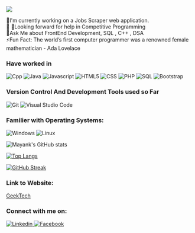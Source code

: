 <img src="https://github.com/mayank171/mayank171/blob/main/download%20(2).png?raw=true">



<p>
 📱I'm currently working on a Jobs Scraper web application. <br>
 📙
 🤔Looking forward for help in Competitive Programming  <br>
 💬Ask Me about FrontEnd Development, SQL , C++ , DSA <br>
 ⚡Fun Fact: The world’s first computer programmer was a renowned female mathematician - Ada Lovelace
</p>



### Have worked in 
<p>
  <img alt="Cpp" src="https://img.shields.io/badge/Cpp11-blue?logo=c++11&logoColor=white&style=flat" />
  <img alt="Java" src="https://img.shields.io/badge/Java-lightblue?logo=java&logoColor=red&style=flat" />
  <img alt="Javascript" src="https://img.shields.io/badge/Javascript-yellow?logo=javascript&logoColor=white&style=flat" />
  <img alt="HTML5" src="https://img.shields.io/badge/HTML-E34F26?logo=html5&logoColor=white&style=flat" />
  <img alt="CSS" src="https://img.shields.io/badge/CSS-61DAFB?logo=css3&logoColor=white&style=flat" />
  <img alt="PHP" src="https://img.shields.io/badge/Php-blue?logo=php&logoColor=white&style=flat" />
  <img alt="SQL" src="https://img.shields.io/badge/Sql-green?logo=microsoft+sql+server&logoColor=white&style=flat" />
 <img alt="Bootstrap" src="https://img.shields.io/badge/Bootstrap-purple?logo=bootstrap&logoColor=white&style=flat" />
  
</p>



### Version Control And Development Tools used so Far
<p>
  <img alt="Git" src="https://img.shields.io/badge/Git-F05032?logo=git&logoColor=white&style=flat" />
  <img alt="Visual Studio Code" src="https://img.shields.io/badge/Visual Studio Code-5C2D91?logo=visual+studio+code&logoColor=white&style=flat" />
</p>



### Familier with Operating Systems:
<p>
  <img alt="Windows" src="https://img.shields.io/badge/Windows-0078D6?logo=windows&logoColor=white&style=flat" />
  <img alt="Linux" src="https://img.shields.io/badge/Linux-DD4814?logo=linux&logoColor=white&style=flat" />
</p>


![Mayank's GitHub stats](https://github-readme-stats.vercel.app/api?username=mayank171&show_icons=true&theme=nightowl)


[![Top Langs](https://github-readme-stats.vercel.app/api/top-langs/?username=mayank171&theme=gotham)](https://github.com/mayank171/github-readme-stats)


[![GitHub Streak](https://github-readme-streak-stats.herokuapp.com/?user=mayank171)](https://git.io/streak-stats)




### Link to Website:
  <p><a href="https://geektech1717.blogspot.com/" target="_blank">GeekTech</a></p>



### Connect with me on:
<p>

 <a href="https://www.linkedin.com/in/mayank-mewar-586090173/">
  <img
    alt="Linkedin"
    src="https://img.shields.io/badge/linkedin-0077B5?logo=linkedin&logoColor=white&style=flat"
  />
  
  <a href="https://www.facebook.com/mayank.mewar.3/">
  <img
    alt="Facebook"
    src="https://img.shields.io/badge/facebook-blue?logo=facebook&logoColor=white&style=flat"
  /><br>
 </p>
  
  
  
